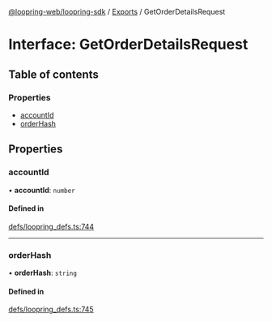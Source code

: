 [@loopring-web/loopring-sdk](../README.md) / [Exports](../modules.md) / GetOrderDetailsRequest

# Interface: GetOrderDetailsRequest

## Table of contents

### Properties

- [accountId](GetOrderDetailsRequest.md#accountid)
- [orderHash](GetOrderDetailsRequest.md#orderhash)

## Properties

### accountId

• **accountId**: `number`

#### Defined in

[defs/loopring_defs.ts:744](https://github.com/Loopring/loopring_sdk/blob/a4b843d/src/defs/loopring_defs.ts#L744)

___

### orderHash

• **orderHash**: `string`

#### Defined in

[defs/loopring_defs.ts:745](https://github.com/Loopring/loopring_sdk/blob/a4b843d/src/defs/loopring_defs.ts#L745)
